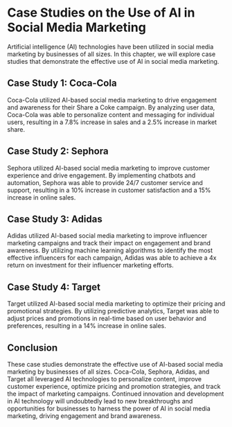 Case Studies on the Use of AI in Social Media Marketing
===================================================================================================================

Artificial intelligence (AI) technologies have been utilized in social media marketing by businesses of all sizes. In this chapter, we will explore case studies that demonstrate the effective use of AI in social media marketing.

Case Study 1: Coca-Cola
-----------------------

Coca-Cola utilized AI-based social media marketing to drive engagement and awareness for their Share a Coke campaign. By analyzing user data, Coca-Cola was able to personalize content and messaging for individual users, resulting in a 7.8% increase in sales and a 2.5% increase in market share.

Case Study 2: Sephora
---------------------

Sephora utilized AI-based social media marketing to improve customer experience and drive engagement. By implementing chatbots and automation, Sephora was able to provide 24/7 customer service and support, resulting in a 10% increase in customer satisfaction and a 15% increase in online sales.

Case Study 3: Adidas
--------------------

Adidas utilized AI-based social media marketing to improve influencer marketing campaigns and track their impact on engagement and brand awareness. By utilizing machine learning algorithms to identify the most effective influencers for each campaign, Adidas was able to achieve a 4x return on investment for their influencer marketing efforts.

Case Study 4: Target
--------------------

Target utilized AI-based social media marketing to optimize their pricing and promotional strategies. By utilizing predictive analytics, Target was able to adjust prices and promotions in real-time based on user behavior and preferences, resulting in a 14% increase in online sales.

Conclusion
----------

These case studies demonstrate the effective use of AI-based social media marketing by businesses of all sizes. Coca-Cola, Sephora, Adidas, and Target all leveraged AI technologies to personalize content, improve customer experience, optimize pricing and promotion strategies, and track the impact of marketing campaigns. Continued innovation and development in AI technology will undoubtedly lead to new breakthroughs and opportunities for businesses to harness the power of AI in social media marketing, driving engagement and brand awareness.
